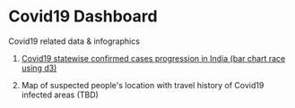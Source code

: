 # Covid19 Dashboard

Covid19 related data &amp; infographics

1. [Covid19 statewise confirmed cases progression in India (bar chart race using d3)](https://craj.github.io/covid19/india-count-statewise.html)

2. Map of suspected people's location with travel history of Covid19 infected areas (TBD)
